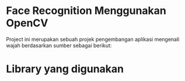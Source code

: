 # Face Recognition Menggunakan OpenCV
Project ini merupakan sebuah projek pengembangan aplikasi mengenali wajah berdasarkan sumber sebagai berikut:

# Library yang digunakan